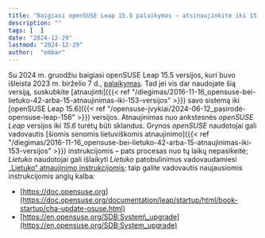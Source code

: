 ```yaml
---
title: "Baigiasi openSUSE Leap 15.5 palaikymas – atsinaujinkite iki 15.6"
description: ""
tags: [  ]
date: "2024-12-29"
lastmod: "2024-12-29"
author:  "embar"
---
```

Su 2024 m. gruodžiu baigiasi openSUSE Leap 15.5 versijos, kuri buvo išleista 2023 m. birželio 7 d., [palaikymas](https://en.opensuse.org/Lifetime). Tad jei vis dar naudojate šią versiją, suskubkite [atnaujinti]({{< ref "/diegimas/2016-11-16_opensuse-bei-lietuko-42-arba-15-atnaujinimas-iki-153-versijos" >}}) savo sistemą iki [openSUSE Leap 15.6]({{< ref "/opensuse-įvykiai/2024-06-12_pasirodė-opensuse-leap-156" >}}) versijos. Atnaujinimas nuo ankstesnės _openSUSE Leap_ versijos iki _15.6_ turėtų būti sklandus. Grynos _openSUSE_ naudotojai gali vadovautis [šiomis senomis lietuviškomis atnaujinimo]({{< ref "/diegimas/2016-11-16_opensuse-bei-lietuko-42-arba-15-atnaujinimas-iki-153-versijos" >}}) instrukcijomis – pats procesas nuo tų laikų nepasikeitė; _Lietuko_ naudotojai gali išlaikyti _Lietuko_ patobulinimus vadovaudamiesi [„Lietuko“ atnaujinimo instrukcijomis](https://lietukas.lt/ymp/lietuko_atnaujinimas.html); taip galite vadovautis naujausiomis instrukcijomis anglų kalba:

*   [https://doc.opensuse.org](https://doc.opensuse.org/documentation/leap/startup/html/book-startup/cha-update-osuse.html)
*   [https://en.opensuse.org/SDB:System\_upgrade](https://en.opensuse.org/SDB:System_upgrade)

